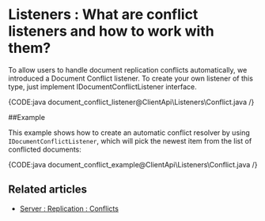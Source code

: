 # Listeners : What are conflict listeners and how to work with them?

To allow users to handle document replication conflicts automatically, we introduced a Document Conflict listener.
To create your own listener of this type, just implement IDocumentConflictListener interface.

{CODE:java document_conflict_listener@ClientApi\Listeners\Conflict.java /}

##Example

This example shows how to create an automatic conflict resolver by using `IDocumentConflictListener`, which will pick the newest item from the list of conflicted documents:

{CODE:java document_conflict_example@ClientApi\Listeners\Conflict.java /}

## Related articles

- [Server : Replication : Conflicts](../../server/scaling-out/replication/replication-conflicts)